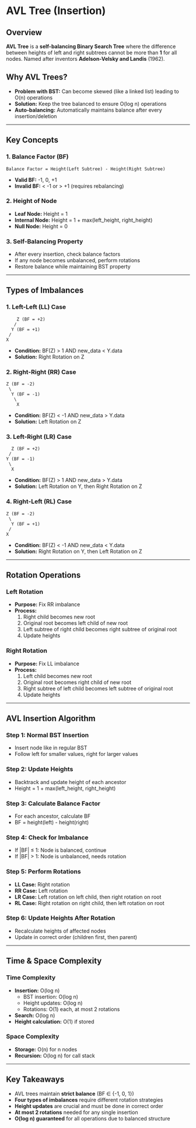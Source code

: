 # AVL Tree (Insertion)

## Overview
**AVL Tree** is a **self-balancing Binary Search Tree** where the difference between heights of left and right subtrees cannot be more than **1** for all nodes. Named after inventors **Adelson-Velsky and Landis** (1962).

## Why AVL Trees?
- **Problem with BST:** Can become skewed (like a linked list) leading to O(n) operations
- **Solution:** Keep the tree balanced to ensure O(log n) operations
- **Auto-balancing:** Automatically maintains balance after every insertion/deletion

---

## Key Concepts

### 1. **Balance Factor (BF)**
```
Balance Factor = Height(Left Subtree) - Height(Right Subtree)
```
- **Valid BF:** -1, 0, +1
- **Invalid BF:** < -1 or > +1 (requires rebalancing)

### 2. **Height of Node**
- **Leaf Node:** Height = 1
- **Internal Node:** Height = 1 + max(left_height, right_height)
- **Null Node:** Height = 0

### 3. **Self-Balancing Property**
- After every insertion, check balance factors
- If any node becomes unbalanced, perform rotations
- Restore balance while maintaining BST property

---

## Types of Imbalances

### 1. **Left-Left (LL) Case**
```
    Z (BF = +2)
   /
  Y (BF = +1)
 /
X
```
- **Condition:** BF(Z) > 1 AND new_data < Y.data
- **Solution:** Right Rotation on Z

### 2. **Right-Right (RR) Case**
```
Z (BF = -2)
 \
  Y (BF = -1)
   \
    X
```
- **Condition:** BF(Z) < -1 AND new_data > Y.data
- **Solution:** Left Rotation on Z

### 3. **Left-Right (LR) Case**
```
  Z (BF = +2)
 /
Y (BF = -1)
 \
  X
```
- **Condition:** BF(Z) > 1 AND new_data > Y.data
- **Solution:** Left Rotation on Y, then Right Rotation on Z

### 4. **Right-Left (RL) Case**
```
Z (BF = -2)
 \
  Y (BF = +1)
 /
X
```
- **Condition:** BF(Z) < -1 AND new_data < Y.data
- **Solution:** Right Rotation on Y, then Left Rotation on Z

---

## Rotation Operations

### **Left Rotation**
- **Purpose:** Fix RR imbalance
- **Process:**
  1. Right child becomes new root
  2. Original root becomes left child of new root
  3. Left subtree of right child becomes right subtree of original root
  4. Update heights

### **Right Rotation**
- **Purpose:** Fix LL imbalance
- **Process:**
  1. Left child becomes new root
  2. Original root becomes right child of new root
  3. Right subtree of left child becomes left subtree of original root
  4. Update heights

---

## AVL Insertion Algorithm

### **Step 1: Normal BST Insertion**
- Insert node like in regular BST
- Follow left for smaller values, right for larger values

### **Step 2: Update Heights**
- Backtrack and update height of each ancestor
- Height = 1 + max(left_height, right_height)

### **Step 3: Calculate Balance Factor**
- For each ancestor, calculate BF
- BF = height(left) - height(right)

### **Step 4: Check for Imbalance**
- If |BF| ≤ 1: Node is balanced, continue
- If |BF| > 1: Node is unbalanced, needs rotation

### **Step 5: Perform Rotations**
- **LL Case:** Right rotation
- **RR Case:** Left rotation
- **LR Case:** Left rotation on left child, then right rotation on root
- **RL Case:** Right rotation on right child, then left rotation on root

### **Step 6: Update Heights After Rotation**
- Recalculate heights of affected nodes
- Update in correct order (children first, then parent)

---

## Time & Space Complexity

### **Time Complexity**
- **Insertion:** O(log n)
  - BST insertion: O(log n)
  - Height updates: O(log n)
  - Rotations: O(1) each, at most 2 rotations
- **Search:** O(log n)
- **Height calculation:** O(1) if stored

### **Space Complexity**
- **Storage:** O(n) for n nodes
- **Recursion:** O(log n) for call stack

---

## Key Takeaways
- AVL trees maintain **strict balance** (BF ∈ {-1, 0, 1})
- **Four types of imbalances** require different rotation strategies
- **Height updates** are crucial and must be done in correct order
- **At most 2 rotations** needed for any single insertion
- **O(log n) guaranteed** for all operations due to balanced structure

